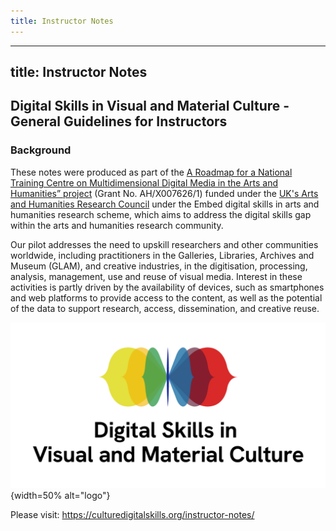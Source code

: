 ```yaml
---
title: Instructor Notes
---
```



---
title: Instructor Notes
---


## Digital Skills in Visual and Material Culture - General Guidelines for Instructors

### Background
These notes were produced as part of the [A Roadmap for a National Training Centre on Multidimensional Digital Media in the Arts and Humanities” project](https://culturedigitalskills.org/) (Grant No. AH/X007626/1) funded under the [UK's Arts and Humanities Research Council](https://www.ukri.org/councils/ahrc/) under the Embed digital skills in arts and humanities research scheme, which aims to address the digital skills gap within the arts and humanities research community. 

Our pilot addresses the need to upskill researchers and other communities worldwide, including practitioners in the Galleries, Libraries, Archives and Museum (GLAM), and creative industries, in the digitisation, processing, analysis, management, use and reuse of visual media. Interest in these activities is partly driven by the availability of devices, such as smartphones and web platforms to provide access to the content, as well as the potential of the data to support research, access, dissemination, and creative reuse. 

![](../episodes/fig/colorlogo_centre.png){width=50% alt="logo"}

Please visit: https://culturedigitalskills.org/instructor-notes/
